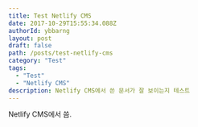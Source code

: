 ```yaml
---
title: Test Netlify CMS
date: 2017-10-29T15:55:34.088Z
authorId: ybbarng
layout: post
draft: false
path: /posts/test-netlify-cms
category: "Test"
tags:
  - "Test"
  - "Netlify CMS"
description: Netlify CMS에서 쓴 문서가 잘 보이는지 테스트
---
```

Netlify CMS에서 씀.

